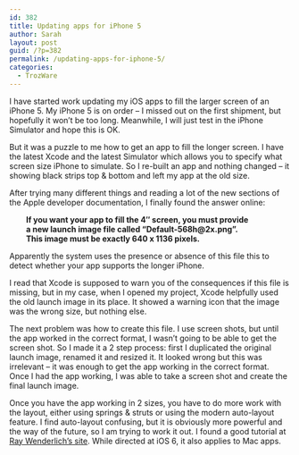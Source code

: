 ```yaml
---
id: 382
title: Updating apps for iPhone 5
author: Sarah
layout: post
guid: /?p=382
permalink: /updating-apps-for-iphone-5/
categories:
  - TrozWare
---
```

I have started work updating my iOS apps to fill the larger screen of an iPhone 5. My iPhone 5 is on order &#8211; I missed out on the first shipment, but hopefully it won&#8217;t be too long. Meanwhile, I will just test in the iPhone Simulator and hope this is OK.

But it was a puzzle to me how to get an app to fill the longer screen. I have the latest Xcode and the latest Simulator which allows you to specify what screen size iPhone to simulate. So I re-built an app and nothing changed &#8211; it showing black strips top & bottom and left my app at the old size.

After trying many different things and reading a lot of the new sections of the Apple developer documentation, I finally found the answer online:

<p style="padding-left: 30px;">
  <strong>If you want your app to fill the 4&#8243; screen, you must provide</strong><br /> <strong> a new launch image file called &#8220;Default-568h@2x.png&#8221;.</strong><br /> <strong> This image must be exactly 640 x 1136 pixels.</strong>
</p>

Apparently the system uses the presence or absence of this file this to detect whether your app supports the longer iPhone.

I read that Xcode is supposed to warn you of the consequences if this file is missing, but in my case, when I opened my project, Xcode helpfully used the old launch image in its place. It showed a warning icon that the image was the wrong size, but nothing else.

The next problem was how to create this file. I use screen shots, but until the app worked in the correct format, I wasn&#8217;t going to be able to get the screen shot. So I made it a 2 step process: first I duplicated the original launch image, renamed it and resized it. It looked wrong but this was irrelevant &#8211; it was enough to get the app working in the correct format. Once I had the app working, I was able to take a screen shot and create the final launch image.

Once you have the app working in 2 sizes, you have to do more work with the layout, either using springs & struts or using the modern auto-layout feature. I find auto-layout confusing, but it is obviously more powerful and the way of the future, so I am trying to work it out. I found a good tutorial at <a href="http://www.raywenderlich.com/20881/beginning-auto-layout-part-1-of-2" target="_blank">Ray Wenderlich&#8217;s site</a>. While directed at iOS 6, it also applies to Mac apps.